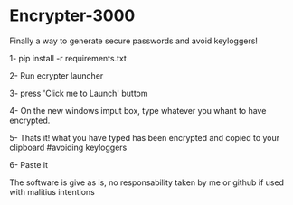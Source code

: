 # Encrypter-3000


Finally a way to generate secure passwords and avoid keyloggers!


1- pip install -r requirements.txt

2- Run ecrypter launcher

3- press 'Click me to Launch' buttom

4- On the new windows imput box, type whatever you whant to have encrypted. 

5- Thats it! what you have typed has been encrypted and copied to your clipboard  #avoiding keyloggers

6- Paste it 



The software is give as is, no responsability taken by me or github if used with malitius intentions 


